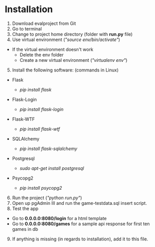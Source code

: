 Installation
===========

1. Download evalproject from Git
2. Go to terminal
3. Change to project home directory (folder with **run.py** file)
4. Use virtual environment (*"source env/bin/activate"*)
  - If the virtual environment doesn't work
    - Delete the env folder
    - Create a new virtual environment (*"virtualenv env"*)
5. Install the following software: (commands in Linux)

  - Flask
    - *pip install flask*

  - Flask-Login
    - *pip install flask-login*

  - Flask-WTF
    - *pip install flask-wtf*

  - SQLAlchemy
    - *pip install flask-sqlalchemy*

  - Postgresql
    - *sudo apt-get install postgresql*

  - Psycopg2
    - *pip install psycopg2*

6. Run the project (*"python run.py"*)
7. Open up pgAdmin III and run the game-testdata.sql insert script.
8. Test the app 
  - Go to **0.0.0.0:8080/login** for a html template 
  - Go to **0.0.0.0:8080/games** for a sample api response for first ten games in db
9. If anything is missing (in regards to installation), add 
   it to this file.
